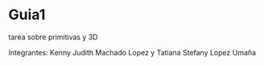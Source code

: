 # Guia1
tarea sobre primitivas y 3D

Integrantes:
Kenny Judith Machado Lopez y
Tatiana Stefany Lopez Umaña
